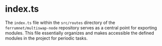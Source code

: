 # index.ts

The `index.ts` file within the `src/routes` directory of the `ferrumnet/multiswap-node` repository serves as a central point for exporting modules. This file essentially organizes and makes accessible the defined modules in the project for periodic tasks.